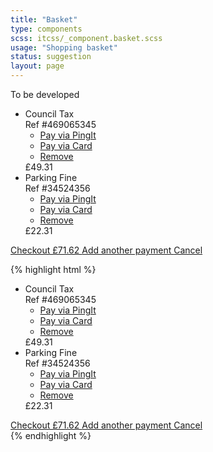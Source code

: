 ```yaml
---
title: "Basket"
type: components
scss: itcss/_component.basket.scss
usage: "Shopping basket"
status: suggestion
layout: page
---
```


To be developed

<div class="example">
    <div class="basket">
        <div class="basket__content">
            <ul class="basket__items ui-list">
                <li class="basket__item container--float">
                    <div class="basket__item__name basket__item__field">
                        Council Tax
                        <div class="basket__item__description">
                            Ref #469065345
                        </div>
                    </div>
                    <ul class="basket__item__actions basket__item__field ui-list">
                        <li class="basket__item__action">
                            <a href="#" class="basket__item__action__link">
                                Pay via PingIt
                            </a>
                        </li>
                        <li class="basket__item__action">
                            <a href="#" class="basket__item__action__link">
                                Pay via Card
                            </a>
                        </li>
                        <li class="basket__item__action">
                            <a href="#" class="basket__item__action__link">
                                Remove
                            </a>
                        </li>
                    </ul>
                    <div class="basket__item__price basket__item__field">
                        £49.31
                    </div>                    
                </li>
                <li class="basket__item container--float">                    
                    <div class="basket__item__name basket__item__field">
                        Parking Fine
                        <div class="basket__item__description">
                            Ref #34524356
                        </div>
                    </div>
                    <ul class="basket__item__actions basket__item__field ui-list">
                        <li class="basket__item__action">
                            <a href="#" class="basket__item__action__link">
                                Pay via PingIt
                            </a>
                        </li>
                        <li class="basket__item__action">
                            <a href="#" class="basket__item__action__link">
                                Pay via Card
                            </a>
                        </li>
                        <li class="basket__item__action">
                            <a href="#" class="basket__item__action__link">
                                Remove
                            </a>
                        </li>                        
                    </ul>
                    <div class="basket__item__price basket__item__field">
                        £22.31
                    </div>
                </li>
            </ul>
        </div>
        <div class="basket__actions">
            <a class="basket__action__link basket__action__primary button button--default button--main button--primary" href="#">
                Checkout £71.62
            </a>
            <a class="basket__action__link basket__action__secondary button button--default" href="#">
                Add another payment
            </a>
            <a class="button button--default button--link" href="#">
                Cancel
            </a>                        
        </div>
    </div>
</div>

{% highlight html %}
<div class="basket">
    <div class="basket__content">
        <ul class="basket__items ui-list">
            <li class="basket__item container--float">
                <div class="basket__item__name basket__item__field">
                    Council Tax
                    <div class="basket__item__description">
                        Ref #469065345
                    </div>
                </div>
                <ul class="basket__item__actions basket__item__field ui-list">
                    <li class="basket__item__action">
                        <a href="#" class="basket__item__action__link">
                            Pay via PingIt
                        </a>
                    </li>
                    <li class="basket__item__action">
                        <a href="#" class="basket__item__action__link">
                            Pay via Card
                        </a>
                    </li>
                    <li class="basket__item__action">
                        <a href="#" class="basket__item__action__link">
                            Remove
                        </a>
                    </li>
                </ul>
                <div class="basket__item__price basket__item__field">
                    £49.31
                </div>                    
            </li>
            <li class="basket__item container--float">                    
                <div class="basket__item__name basket__item__field">
                    Parking Fine
                    <div class="basket__item__description">
                        Ref #34524356
                    </div>
                </div>
                <ul class="basket__item__actions basket__item__field ui-list">
                    <li class="basket__item__action">
                        <a href="#" class="basket__item__action__link">
                            Pay via PingIt
                        </a>
                    </li>
                    <li class="basket__item__action">
                        <a href="#" class="basket__item__action__link">
                            Pay via Card
                        </a>
                    </li>
                    <li class="basket__item__action">
                        <a href="#" class="basket__item__action__link">
                            Remove
                        </a>
                    </li>                        
                </ul>
                <div class="basket__item__price basket__item__field">
                    £22.31
                </div>
            </li>
        </ul>
    </div>
    <div class="basket__actions">
        <a class="basket__action__link basket__action__primary button button--default button--main button--primary" href="#">
            Checkout £71.62
        </a>
        <a class="basket__action__link basket__action__secondary button button--default" href="#">
            Add another payment
        </a>
        <a class="button button--default button--link" href="#">
            Cancel
        </a>                        
    </div>
</div>
{% endhighlight %}